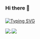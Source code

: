 ### Hi there 👋
###
[![Typing SVG](https://readme-typing-svg.herokuapp.com/?color=539cf1&size=35&center=true&vCenter=true&width=1000&lines=Hi,+My+name+is+Ian+Felipe;Be+Welcome!+:%29)](https://git.io/typing-svg)

<a href="https://github.com/anuraghazra/github-readme-stats">
  <img align="center" src="https://github-readme-stats.vercel.app/api?username=ianfelps&count_private=true&hide=stars&show_icons=true&theme=github_dark" />
</a>
<a href="https://github.com/anuraghazra/github-readme-stats">
  <img align="center" src="https://github-readme-stats.vercel.app/api/top-langs/?username=ianfelps&layout=compact&theme=github_dark" />
</a>
